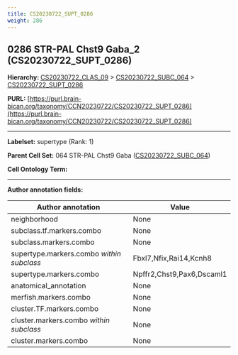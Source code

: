 ```yaml
---
title: CS20230722_SUPT_0286
weight: 286
---
```

## 0286 STR-PAL Chst9 Gaba_2 (CS20230722_SUPT_0286)
<b>Hierarchy: </b>
[CS20230722_CLAS_09](../CS20230722_CLAS_09) >
[CS20230722_SUBC_064](../CS20230722_SUBC_064) >
[CS20230722_SUPT_0286](../CS20230722_SUPT_0286)

**PURL:** [https://purl.brain-bican.org/taxonomy/CCN20230722/CS20230722_SUPT_0286](https://purl.brain-bican.org/taxonomy/CCN20230722/CS20230722_SUPT_0286)

---


**Labelset:** supertype (Rank: 1)

**Parent Cell Set:** 064 STR-PAL Chst9 Gaba ([CS20230722_SUBC_064](../CS20230722_SUBC_064))



**Cell Ontology Term:** 

[MARKER GENES.]: #


---

[TRANSFERRED ANNOTATIONS.]: #


[AUTHOR ANNOTATION FIELDS.]: #


**Author annotation fields:**

| Author annotation | Value |
|-------------------|-------|
|neighborhood|None|
|subclass.tf.markers.combo|None|
|subclass.markers.combo|None|
|supertype.markers.combo _within subclass_|Fbxl7,Nfix,Rai14,Kcnh8|
|supertype.markers.combo|Npffr2,Chst9,Pax6,Dscaml1|
|anatomical_annotation|None|
|merfish.markers.combo|None|
|cluster.TF.markers.combo|None|
|cluster.markers.combo _within subclass_|None|
|cluster.markers.combo|None|
